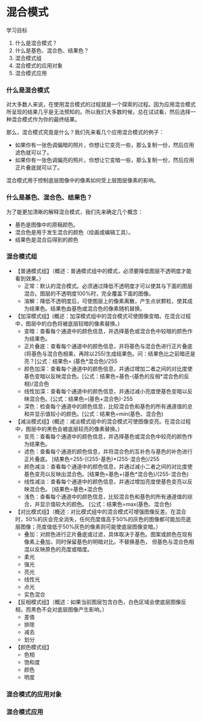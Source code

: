 # 混合模式

学习目标

1. 什么是混合模式？
2. 什么是基色、混合色、结果色？
3. 混合模式组
4. 混合模式的应用对象
5. 混合模式应用

### 什么是混合模式

对大多数人来说，在使用混合模式的过程就是一个探索的过程。因为应用混合模式所呈现的结果几乎是无法预知的。所以我们大多数时候，总在试试看，然后选择一种混合模式作为你的最终结果。

那么，混合模式究竟是什么？我们先来看几个应用混合模式的例子：

- 如果你有一张色调偏暗的照片，你想让它变亮一些，那么复制一份，然后应用滤色就可以了。
- 如果你有一张色调偏亮的照片，你想让它变暗一些，那么复制一份，然后应用正片叠底就可以了。

混合模式用于控制底层图像中的像素如何受上层图层像素的影响。

### 什么是基色、混合色、结果色？

为了能更加清晰的解释混合模式，我们先来确定几个概念：

- 基色是图像中的原稿颜色。
- 混合色是用于发生混合的颜色（绘画或编辑工具）。
- 结果色是混合后得到的颜色

### 混合模式组

- 【普通模式组】（概述：普通模式组中的模式，必须要降低图层不透明度才能看到效果。）
  - 正常：默认的混合模式。必须通过降低不透明度才可以使其与下面的图层混合。图层的不透明度100%时，完全覆盖下面的图像。
  - 溶解：降低不透明度后，可使图层上的像素离散，产生点状颗粒，使其成为结果色。结果色由基色或混合色的像素随机替换。
- 【加深模式组】(概述：加深模式组中的混合模式可使图像变暗。在混合过程中，图层中的白色将被底层较暗的像素替换。)
  - 变暗：查看每个通道中的颜色信息，并选择基色或混合色中较暗的颜色作为结果色。
  - 正片叠底：查看每个通道中的颜色信息，并将基色与混合色进行正片叠底(将基色与混合色相乘，再除以255)生成结果色。问：结果色比之前暗还是亮？[公式：结果色= (基色*混合色)/255
  - 颜色加深：查看每个通道中的颜色信息，并通过增加二者之间的对比度使基色变暗以反映混合色。[公式：结果色=基色-(基色的反相*混合色的反相)/混合色
  - 线性加深：查看每个通道中的颜色信息，并通过减小亮度使基色变暗以反映混合色。[公式：结果色=(基色+混合色)-255
  - 深色：检查每个通道中的颜色信息，比较混合色和基色的所有通道值的总和并显示值较小的颜色。[公式：结果色=min(基色、混合色)
- 【减淡模式组】(概述：减淡模式组中的混合模式可使图像变亮。在混合过程中，图层中的黑色会被底层较亮的像素替换。)
  - 变亮：查看每个通道中的颜色信息，并选择基色或混合色中较亮的颜色作为结果色。
  - 滤色：查看每个通道的颜色信息，并将混合色的互补色与基色的补色进行正片叠底。 [结果色=255-[(255-基色)*(255-混合色)/255
  - 颜色减淡：查看每个通道中的颜色信息，并通过减小二者之间的对比度使基色变亮以反映出混合色。[结果色=基色+(基色*混合色)/(255-混合色)
  - 线性减淡：查看每个通道中的颜色信息，并通过增加亮度使基色变亮以反映混合色。 [结果色=基色+混合色
  - 浅色：查看每个通道中的颜色信息，比较混合色和基色的所有通道值的综合，并显示值较大的颜色。 [公式：结果色=max(基色、混合色)
- 【对比模式组】（概述：对比模式组中的混合模式可增强图像反差。在混合时，50%的灰会完全消失，任何亮度值高于50%的灰色的图像都可能加亮底层图像；亮度值低于50%灰色的像素则可能使底层图像变暗。）
  - 叠加：对颜色进行正片叠底或过滤，具体取决于基色。图案或颜色在现有像素上叠加，同时保留基色的明暗对比。不替换基色， 但基色与混合色相混以反映原色的亮度或暗度。
  - 柔光
  - 强光
  - 亮光
  - 线性光
  - 点光
  - 实色混合
- 【反相模式组】（概述：如果当前图层包含白色，白色区域会使底层图像反相，而黑色不会对底层图像产生影响。）
  - 差值
  - 排除
  - 减去
  - 划分
- 【颜色模式组】
  - 色相
  - 饱和度
  - 颜色
  - 明度

### 混合模式的应用对象

### 混合模式应用
